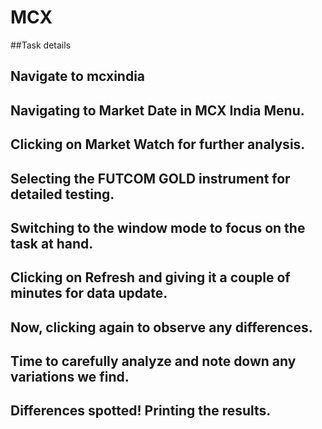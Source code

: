 # MCX
##Task details

## Navigate to mcxindia
## Navigating to Market Date in MCX India Menu.
## Clicking on Market Watch for further analysis.
## Selecting the FUTCOM GOLD instrument for detailed testing.
## Switching to the window mode to focus on the task at hand.
## Clicking on Refresh and giving it a couple of minutes for data update.
## Now, clicking again to observe any differences. 
## Time to carefully analyze and note down any variations we find.
## Differences spotted! Printing the results.

